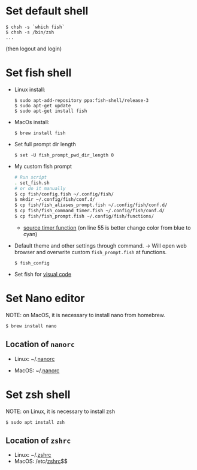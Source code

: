 # Set default shell
```
$ chsh -s `which fish`
$ chsh -s /bin/zsh
...
```
(then logout and login)

# Set fish shell
- Linux install:
    ```
    $ sudo apt-add-repository ppa:fish-shell/release-3
    $ sudo apt-get update
    $ sudo apt-get install fish
    ```
- MacOs install:
    ```
    $ brew install fish
    ```

- Set full prompt dir length
    ```
    $ set -U fish_prompt_pwd_dir_length 0
    ```

- My custom fish prompt
    ```sh
    # Run script
    . set_fish.sh
    # or do it manually
    $ cp fish/config.fish ~/.config/fish/
    $ mkdir ~/.config/fish/conf.d/
    $ cp fish/fish_aliases_prompt.fish ~/.config/fish/conf.d/
    $ cp fish/fish_command_timer.fish ~/.config/fish/conf.d/
    $ cp fish/fish_prompt.fish ~/.config/fish/functions/
    ```
    - [source timer function](https://github.com/jichu4n/fish-command-timer) (on line 55 is better change color from blue to cyan)

- Default theme and other settings through command. -> Will open web browser and overwrite custom ``fish_prompt.fish`` at functions.
    ```
    $ fish_config
    ```

- Set fish for [visual code](https://medium.com/@maheshblog/vs-code-fish-cool-dev-setup-78c90d9e6a23)
  

# Set Nano editor
NOTE: on MacOS, it is necessary to install nano from homebrew.
```
$ brew install nano
```

## Location of `nanorc` 

- Linux: ~/.[nanorc](nanorc)

- MacOS: ~/.[nanorc](nanorc)

# Set zsh shell
NOTE: on Linux, it is necessary to install zsh 
```
$ sudo apt install zsh
```

## Location of `zshrc`
- Linux: ~/.[zshrc](zshrc)
- MacOS: /etc/[zshrc](zshrc)$$




